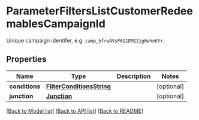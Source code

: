 # ParameterFiltersListCustomerRedeemablesCampaignId

Unique campaign identifer, e.g. `camp_bfrwAVsP6Q1EM1ZjgHwheKYr`.

## Properties

Name | Type | Description | Notes
------------ | ------------- | ------------- | -------------
**conditions** | [**FilterConditionsString**](FilterConditionsString.md) |  | [optional] 
**junction** | [**Junction**](Junction.md) |  | [optional] 

[[Back to Model list]](../README.md#documentation-for-models) [[Back to API list]](../README.md#documentation-for-api-endpoints) [[Back to README]](../README.md)



